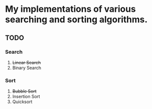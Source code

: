 # My implementations of various searching and sorting algorithms.

## TODO
### Search
1. ~~Linear Search~~
2. Binary Search
### Sort
1. ~~Bubble Sort~~
2. Insertion Sort
3. Quicksort

